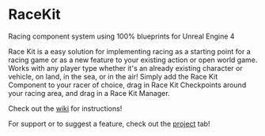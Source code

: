 # RaceKit
Racing component system using 100% blueprints for Unreal Engine 4

Race Kit is a easy solution for implementing racing as a starting point for a racing game or as a new feature to your existing action or open world game.  Works with any player type whether it's an already existing character or vehicle, on land, in the sea, or in the air! Simply add the Race Kit Component to your racer of choice, drag in Race Kit Checkpoints around your racing area, and drag in a Race Kit Manager. 

Check out the [wiki](https://github.com/43KStudios/RaceKit/wiki) for instructions!

For support or to suggest a feature, check out the [project](https://github.com/43KStudios/RaceKit/projects) tab!
